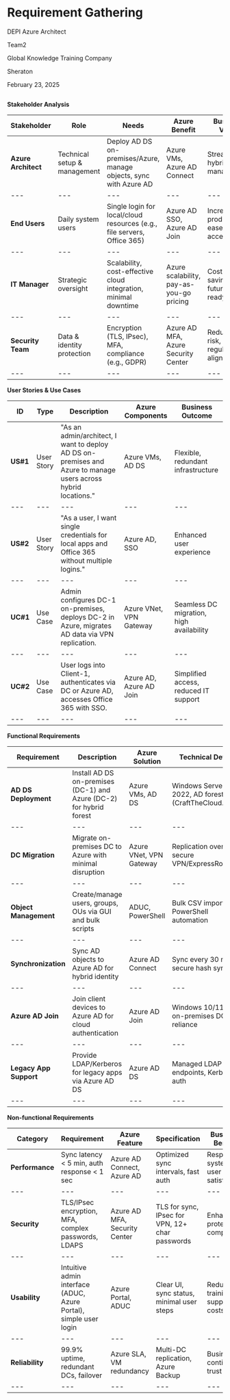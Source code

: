 
# Requirement Gathering

DEPI Azure Architect

Team2

Global Knowledge Training Company

Sheraton

February 23, 2025

##

**Stakeholder Analysis**

| **Stakeholder** | **Role** | **Needs** | **Azure Benefit** | **Business Value** |
| --- | --- | --- | --- | --- |
| **Azure Architect** | Technical setup & management | Deploy AD DS on-premises/Azure, manage objects, sync with Azure AD | Azure VMs, Azure AD Connect | Streamlined hybrid management |
| --- | --- | --- | --- | --- |
| **End Users** | Daily system users | Single login for local/cloud resources (e.g., file servers, Office 365) | Azure AD SSO, Azure AD Join | Increased productivity, ease of access |
| --- | --- | --- | --- | --- |
| **IT Manager** | Strategic oversight | Scalability, cost-effective cloud integration, minimal downtime | Azure scalability, pay-as-you-go pricing | Cost savings, future-ready IT |
| --- | --- | --- | --- | --- |
| **Security Team** | Data & identity protection | Encryption (TLS, IPsec), MFA, compliance (e.g., GDPR) | Azure AD MFA, Azure Security Center | Reduced risk, regulatory alignment |
| --- | --- | --- | --- | --- |

**User Stories & Use Cases**

| **ID** | **Type** | **Description** | **Azure Components** | **Business Outcome** |
| --- | --- | --- | --- | --- |
| **US#1** | User Story | "As an admin/architect, I want to deploy AD DS on-premises and Azure to manage users across hybrid locations." | Azure VMs, AD DS | Flexible, redundant infrastructure |
| --- | --- | --- | --- | --- |
| **US#2** | User Story | "As a user, I want single credentials for local apps and Office 365 without multiple logins." | Azure AD, SSO | Enhanced user experience |
| --- | --- | --- | --- | --- |
| **UC#1** | Use Case | Admin configures DC-1 on-premises, deploys DC-2 in Azure, migrates AD data via VPN replication. | Azure VNet, VPN Gateway | Seamless DC migration, high availability |
| --- | --- | --- | --- | --- |
| **UC#2** | Use Case | User logs into Client-1, authenticates via DC or Azure AD, accesses Office 365 with SSO. | Azure AD, Azure AD Join | Simplified access, reduced IT support |
| --- | --- | --- | --- | --- |

**Functional Requirements**

| **Requirement** | **Description** | **Azure Solution** | **Technical Details** | **Business Impact** |
| --- | --- | --- | --- | --- |
| **AD DS Deployment** | Install AD DS on-premises (DC-1) and Azure (DC-2) for hybrid forest | Azure VMs, AD DS | Windows Server 2022, AD forest (CraftTheCloud.Local) | Unified identity management |
| --- | --- | --- | --- | --- |
| **DC Migration** | Migrate on-premises DC to Azure with minimal disruption | Azure VNet, VPN Gateway | Replication over secure VPN/ExpressRoute | High availability, disaster recovery |
| --- | --- | --- | --- | --- |
| **Object Management** | Create/manage users, groups, OUs via GUI and bulk scripts | ADUC, PowerShell | Bulk CSV imports, PowerShell automation | Efficient admin workflows |
| --- | --- | --- | --- | --- |
| **Synchronization** | Sync AD objects to Azure AD for hybrid identity | Azure AD Connect | Sync every 30 min, secure hash sync | Consistent identity across platforms |
| --- | --- | --- | --- | --- |
| **Azure AD Join** | Join client devices to Azure AD for cloud authentication | Azure AD Join | Windows 10/11, no on-premises DC reliance | Modern device management |
| --- | --- | --- | --- | --- |
| **Legacy App Support** | Provide LDAP/Kerberos for legacy apps via Azure AD DS | Azure AD DS | Managed LDAP endpoints, Kerberos auth | Backward compatibility |
| --- | --- | --- | --- | --- |

**Non-functional Requirements**

| **Category** | **Requirement** | **Azure Feature** | **Specification** | **Business Benefit** |
| --- | --- | --- | --- | --- |
| **Performance** | Sync latency < 5 min, auth response < 1 sec | Azure AD Connect, Azure AD | Optimized sync intervals, fast auth | Responsive system, user satisfaction |
| --- | --- | --- | --- | --- |
| **Security** | TLS/IPsec encryption, MFA, complex passwords, LDAPS | Azure AD MFA, Security Center | TLS for sync, IPsec for VPN, 12+ char passwords | Enhanced protection, compliance |
| --- | --- | --- | --- | --- |
| **Usability** | Intuitive admin interface (ADUC, Azure Portal), simple user login | Azure Portal, ADUC | Clear UI, sync status, minimal user steps | Reduced training, support costs |
| --- | --- | --- | --- | --- |
| **Reliability** | 99.9% uptime, redundant DCs, failover | Azure SLA, VM redundancy | Multi-DC replication, Azure Backup | Business continuity, trust |
| --- | --- | --- | --- | --- |
